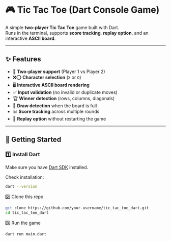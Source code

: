 # 🎮 Tic Tac Toe (Dart Console Game)

A simple **two-player Tic Tac Toe** game built with Dart.  
Runs in the terminal, supports **score tracking**, **replay option**, and an interactive **ASCII board**.  

---

## ✨ Features
- 👥 **Two-player support** (Player 1 vs Player 2)  
- ❌⭕ **Character selection** (`X` or `O`)  
- 🖥️ **Interactive ASCII board rendering**  
- ✅ **Input validation** (no invalid or duplicate moves)  
- 🏆 **Winner detection** (rows, columns, diagonals)  
- 🤝 **Draw detection** when the board is full  
- 📊 **Score tracking** across multiple rounds  
- 🔄 **Replay option** without restarting the game  

---

## 🚀 Getting Started

### 1️⃣ Install Dart
Make sure you have [Dart SDK](https://dart.dev/get-dart) installed.  

Check installation:
```bash
dart --version
```
2️⃣ Clone this repo
```bash
git clone https://github.com/your-username/tic_tac_toe_dart.git
cd tic_tac_toe_dart
```

3️⃣ Run the game
```bash
dart run main.dart
```



